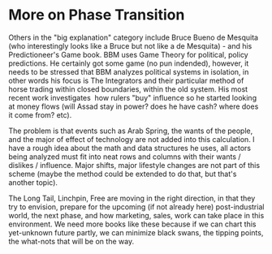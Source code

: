 # More on Phase Transition

Others in the "big explanation" category include Bruce Bueno de
Mesquita (who interestingly looks like a Bruce but not like a de
Mesquita) - and his Predictioneer's Game book. BBM uses Game Theory
for political, policy predictions. He certainly got some game (no pun
indended), however, it needs to be stressed that BBM analyzes
political systems in isolation, in other words his focus is The
Integrators and their particular method of horse trading within closed
boundaries, within the old system. His most recent work investigates 
how rulers "buy" influence so he started looking at money flows (will
Assad stay in power? does he have cash? where does it come from? etc).

The problem is that events such as Arab Spring, the wants of the
people, and the major of effect of technology are not added into this
calculation. I have a rough idea about the math and data structures he
uses, all actors being analyzed must fit into neat rows and columns
with their wants / dislikes / influence. Major shifts, major lifestyle
changes are not part of this scheme (maybe the method could be
extended to do that, but that's another topic).

The Long Tail, Linchpin, Free are moving in the right direction, in
that they try to envision, prepare for the upcoming (if not already
here) post-industrial world, the next phase, and how marketing, sales,
work can take place in this environment. We need more books like these
because if we can chart this yet-unknown future partly, we can
minimize black swans, the tipping points, the what-nots that will be
on the way.













